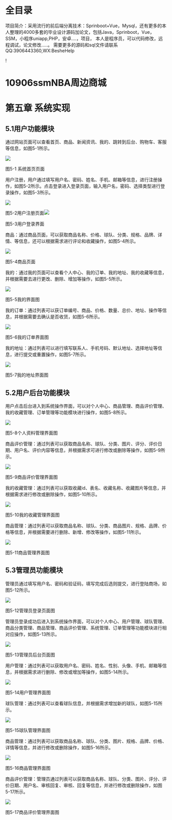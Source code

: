 # 全目录

项目简介：采用流行的前后端分离技术：Sprinboot+Vue，Mysql，还有更多的本人整理的4000多套的毕业设计源码加论文，包括Java，Sprinboot，Vue，SSM，小程序uniapp,PHP，安卓....，项目，
本人是程序员，可以代码修改，远程调试，论文修改.....。
需要更多的源码和sql文件请联系QQ:3906443360,WX:BesheHelp




!
# 10906ssmNBA周边商城

# 第五章 系统实现
## 5.1用户功能模块
通过网站页面可以查看首页、商品、新闻资讯、我的、跳转到后台、购物车、客服等信息，如图5-1所示。

![](/md/blog.013.png)

图5-1 系统首页页面

用户注册，用户通过填写用户名、密码、姓名、手机、邮箱等信息，进行注册操作，如图5-2所示。点击登录进入登录页面，输入用户名，密码、选择类型进行登录操作，如图5-3所示。

![](/md/blog.014.png)

图5-2用户注册页面![](/md/blog.015.png)

图5-3用户登录界面

商品：通过商品页面，可以获取商品名称、价格、球队、分类、规格、品牌、详情、等信息，还可以根据需求进行评论和收藏操作，如图5-4所示。

![](/md/blog.016.png)

图5-4商品页面

我的：通过我的页面可以查看个人中心、我的订单、我的地址、我的收藏等信息，并根据需要去进行更改、删除、增加等操作，如图5-5所示。

![](/md/blog.017.png)

图5-5我的界面图

我的订单：通过列表可以获订单编号、商品、价格、数量、总价、地址、操作等信息，并根据需要去确认是否收货，如图5-6所示。

![](/md/blog.018.png)

图5-6我的订单界面图

我的地址：通过列表可以进行填写联系人、手机号码、默认地址、选择地址等信息，进行提交或重置操作，如图5-7所示。

![](/md/blog.019.png)

图5-7我的地址界面图
##
## 5.2用户后台功能模块
用户点击后台进入到系统操作界面，可以对个人中心、商品管理、商品评价管理、我的收藏管理、订单管理等功能模块进行操作，如图5-8所示。

![](/md/blog.020.png)

图5-8个人资料管理界面图

商品评价管理：通过列表可以获取商品名称、球队、分类、图片、评分、评价日期、用户名、评价内容等信息，并根据需求可进行修改或删除等操作，如图5-9所示。

![](/md/blog.021.png)

图5-9商品评价管理界面图 

我的收藏管理：通过列表可以获取收藏id、表名、收藏名称、收藏图片等信息，并根据需求进行修改或删除操作，如图5-10所示。

![](/md/blog.022.png)

图5-10我的收藏管理界面图

商品管理：通过列表可以获取商品名称、球队、分类、商品图片、规格、品牌、价格等信息，并根据需要进行删除、新增、修改等操作，如图5-11所示。

![](/md/blog.023.png)

图5-11商品管理界面图

##
## 5.3管理员功能模块
管理员通过填写用户名、密码和验证码，填写完成后选则提交，进行登陆商场，如图5-12所示。

![](/md/blog.024.png)

图5-12管理员登录页面图

管理员登录成功后进入到系统操作界面，可以对个人中心、用户管理、球队管理、商品分类管理、商品管理、商品评价管理、系统管理、订单管理等功能模块进行相对应操作，如图5-13所示。

![](/md/blog.025.png)

图5-13管理员后台页面图

用户管理：通过列表可以获取用户名、密码、姓名、性别、头像、手机、邮箱等信息，并根据需求进行删除、修改或增加等操作，如图5-14所示。

![](/md/blog.026.png)

图5-14用户管理界面图

球队管理：通过列表可以查看球队信息，并根据需求增加新的球队，如图5-15所示。

![](/md/blog.027.png)

图5-15球队管理界面图 

商品管理：通过列表可以获取商品名称、球队、分类、图片、规格、品牌、价格、详情等信息，并进行修改或删除操作，如图5-16所示。

![](/md/blog.028.png)

图5-16商品管理界面图

商品评价管理：管理员通过列表可以获取商品名称、球队、分类、图片、评分、评价日期、用户名、审核回复、审核、回复等信息，并进行修改或删除操作，如图5-17所示。

![](/md/blog.029.png)

图5-17商品评价管理界面图